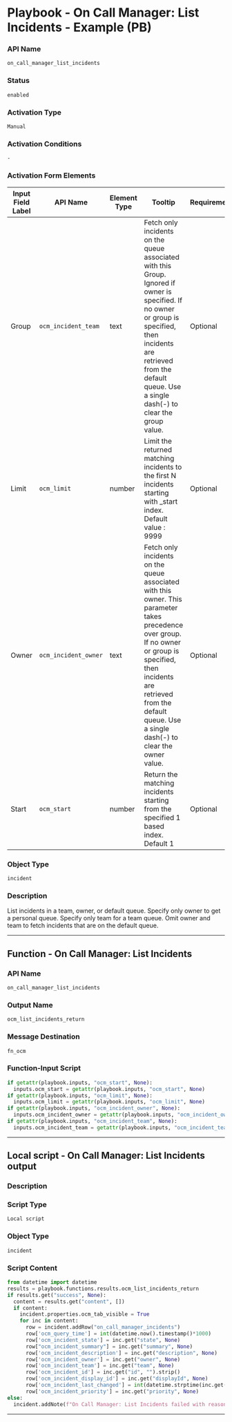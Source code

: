<!--
    DO NOT MANUALLY EDIT THIS FILE
    THIS FILE IS AUTOMATICALLY GENERATED WITH resilient-sdk codegen
    Generated with resilient-sdk v51.0.6.0.1543
-->

# Playbook - On Call Manager: List Incidents - Example (PB)

### API Name
`on_call_manager_list_incidents`

### Status
`enabled`

### Activation Type
`Manual`

### Activation Conditions
`-`

### Activation Form Elements
| Input Field Label | API Name | Element Type | Tooltip | Requirement |
| ----------------- | -------- | ------------ | ------- | ----------- |
| Group | `ocm_incident_team` | text | Fetch only incidents on the queue associated with this Group. Ignored if owner is specified. If no owner or group is specified, then incidents are retrieved from the default queue. Use a single dash(-) to clear the group value. | Optional |
| Limit | `ocm_limit` | number | Limit the returned matching incidents to the first N incidents starting with _start index. Default value : 9999 | Optional |
| Owner | `ocm_incident_owner` | text | Fetch only incidents on the queue associated with this owner. This parameter takes precedence over group. If no owner or group is specified, then incidents are retrieved from the default queue. Use a single dash(-) to clear the owner value. | Optional |
| Start | `ocm_start` | number | Return the matching incidents starting from the specified 1 based index. Default 1 | Optional |

### Object Type
`incident`

### Description
List incidents in a team, owner, or default queue. Specify only owner to get a personal queue. Specify only team for a team queue. Omit owner and team to fetch incidents that are on the default queue.


---
## Function - On Call Manager: List Incidents

### API Name
`on_call_manager_list_incidents`

### Output Name
`ocm_list_incidents_return`

### Message Destination
`fn_ocm`

### Function-Input Script
```python
if getattr(playbook.inputs, "ocm_start", None):
  inputs.ocm_start = getattr(playbook.inputs, "ocm_start", None)
if getattr(playbook.inputs, "ocm_limit", None):
  inputs.ocm_limit = getattr(playbook.inputs, "ocm_limit", None)
if getattr(playbook.inputs, "ocm_incident_owner", None):
  inputs.ocm_incident_owner = getattr(playbook.inputs, "ocm_incident_owner", None)
if getattr(playbook.inputs, "ocm_incident_team", None):
  inputs.ocm_incident_team = getattr(playbook.inputs, "ocm_incident_team", None)
```

---

## Local script - On Call Manager: List Incidents output

### Description


### Script Type
`Local script`

### Object Type
`incident`

### Script Content
```python
from datetime import datetime
results = playbook.functions.results.ocm_list_incidents_return
if results.get("success", None):
  content = results.get("content", [])
  if content:
    incident.properties.ocm_tab_visible = True
    for inc in content:
      row = incident.addRow("on_call_manager_incidents")
      row['ocm_query_time'] = int(datetime.now().timestamp()*1000)
      row['ocm_incident_state'] = inc.get("state", None)
      row["ocm_incident_summary"] = inc.get("summary", None)
      row['ocm_incident_description'] = inc.get("description", None)
      row['ocm_incident_owner'] = inc.get("owner", None)
      row['ocm_incident_team'] = inc.get("team", None)
      row['ocm_incident_id'] = inc.get("id", "").strip()
      row['ocm_incident_display_id'] = inc.get("displayId", None)
      row['ocm_incident_last_changed'] = int(datetime.strptime(inc.get("lastChanged", None)[:-1], "%Y-%m-%dT%H:%M:%S.%f").timestamp()*1000) if inc.get("lastChanged", None) else None
      row['ocm_incident_priority'] = inc.get("priority", None)
else:
  incident.addNote(f"On Call Manager: List Incidents failed with reason:\n{results.get('reason', None)}")
```

---

